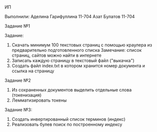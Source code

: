 
ИП

Выполнили: Аделина Гарифуллина  11-704 Азат Булатов 11-704

Задание №1

Задание:
1. Скачать минимум 100 текстовых страниц с помощью краулера из  предварительно  подготовленного списка
Замечание: список страниц, сайтов можно найти в интернете
2. Записать каждую страницу в  текстовый файл ("выкачка")
3. Создать файл index.txt в котором хранится номер документа и ссылка на страницу

Задание №2
1. Из сохраненных документов выделить отдельные слова (токенизация)
2. Лемматизировать токены

Задание №3:
1. Создать инвертированный список терминов (индекс)
2. Реализовать булев поиск по построенному индексу



